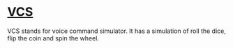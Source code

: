 # [VCS](https://xrwiz.github.io/VCS/)
VCS stands for voice command simulator. It has a simulation of roll the dice, flip the coin and spin the wheel.
